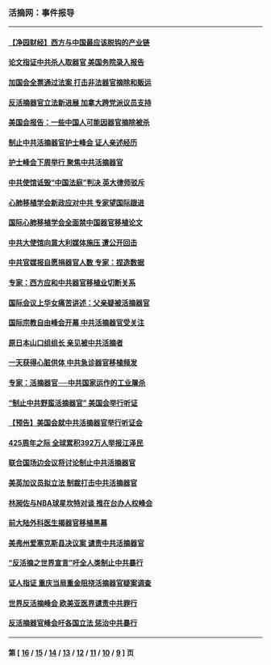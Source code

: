 ### 活摘网：事件报导
---
#### [【净园财经】西方与中国最应该脱钩的产业链](../../pages/nf5877/n14016113.md?06300430) 
#### [论文指证中共杀人取器官 美国务院录入报告](../../pages/nf5877/n13999890.md?06300430) 
#### [加国会全票通过法案 打击非法器官摘除和贩运](../../pages/nf5877/n13884924.md?06300430) 
#### [反活摘器官立法新进展 加拿大跨党派议员支持](../../pages/nf5877/n13876061.md?06300430) 
#### [美国会报告：一些中国人可能因器官摘除被杀](../../pages/nf5877/n13867964.md?06300430) 
#### [制止中共活摘器官护士峰会 证人亲述经历](../../pages/nf5877/n13859007.md?06300430) 
#### [护士峰会下周举行 聚焦中共活摘器官](../../pages/nf5877/n13855418.md?06300430) 
#### [中共使馆诋毁“中国法庭”判决 英大律师驳斥](../../pages/nf5877/n13833945.md?06300430) 
#### [心肺移植学会新政应对中共 专家望国际跟进](../../pages/nf5877/n13829043.md?06300430) 
#### [国际心肺移植学会全面禁中国器官移植论文](../../pages/nf5877/n13827785.md?06300430) 
#### [中共大使馆向意大利媒体施压 遭公开回击](../../pages/nf5877/n13826038.md?06300430) 
#### [中共官媒报自愿捐器官人数 专家：捏造数据](../../pages/nf5877/n13814130.md?06300430) 
#### [专家：西方应和中共器官移植业切断关系](../../pages/nf5877/n13772828.md?06300430) 
#### [国际会议上华女痛苦讲述：父亲疑被活摘器官](../../pages/nf5877/n13771583.md?06300430) 
#### [国际宗教自由峰会开幕 中共活摘器官受关注](../../pages/nf5877/n13769995.md?06300430) 
#### [原日本山口组组长 亲见被中共活摘者](../../pages/nf5877/n13767360.md?06300430) 
#### [一天获得心脏供体 中共急诊器官移植频发](../../pages/nf5877/n13764689.md?06300430) 
#### [专家：活摘器官──中共国家运作的工业屠杀](../../pages/nf5877/n13761178.md?06300430) 
#### [“制止中共野蛮活摘器官” 美国会举行听证](../../pages/nf5877/n13735831.md?06300430) 
#### [【预告】美国会就中共活摘器官举行听证会](../../pages/nf5877/n13732843.md?06300430) 
#### [425周年之际 全球累积392万人举报江泽民](../../pages/nf5877/n13719232.md?06300430) 
#### [联合国场边会议将讨论制止中共活摘器官](../../pages/nf5877/n13656361.md?06300430) 
#### [美英加议员拟立法 制裁打击中共活摘器官](../../pages/nf5877/n13430251.md?06300430) 
#### [林昶佐与NBA球星坎特对谈 推在台办人权峰会](../../pages/nf5877/n13414467.md?06300430) 
#### [前大陆外科医生揭器官移植黑幕](../../pages/nf5877/n13401416.md?06300430) 
#### [美弗州爱塞克斯县决议案 谴责中共活摘器官](../../pages/nf5877/n13320919.md?06300430) 
#### [“反活摘之世界宣言”吁全人类制止中共暴行](../../pages/nf5877/n13259730.md?06300430) 
#### [证人指证 重庆当局重金阻挠活摘器官疑案调查](../../pages/nf5877/n13259127.md?06300430) 
#### [世界反活摘峰会 欧美亚医界谴责中共罪行](../../pages/nf5877/n13253550.md?06300430) 
#### [反活摘器官峰会吁各国立法 惩治中共暴行](../../pages/nf5877/n13245052.md?06300430) 

---
#### 第 [ [16](./16.md?06300430) / [15](./15.md?06300430) / [14](./14.md?06300430) / [13](./13.md?06300430) / [12](./12.md?06300430) / [11](./11.md?06300430) / [10](./10.md?06300430) / [9](./9.md?06300430) ] 页

